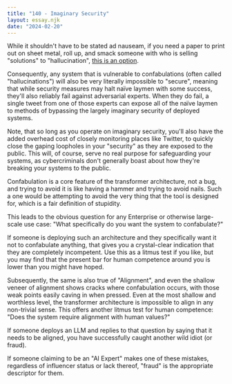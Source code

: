 ```yaml
---
title: "140 - Imaginary Security"
layout: essay.njk
date: "2024-02-20"
---
```


While it shouldn't have to be stated ad nauseam, if you need a paper to print out on sheet metal, roll up, and smack someone with who is selling "solutions" to "hallucination", [this is an option](https://arxiv.org/abs/2401.11817).

Consequently, any system that is vulnerable to confabulations (often called "hallucinations") will also be very literally impossible to "secure", meaning that while security measures may halt naïve laymen with some success, they'll also reliably fail against adversarial experts. When they do fail, a single tweet from one of those experts can expose all of the naïve laymen to methods of bypassing the largely imaginary security of deployed systems.

Note, that so long as you operate on imaginary security, you'll also have the added overhead cost of closely monitoring places like Twitter, to quickly close the gaping loopholes in your "security" as they are exposed to the public. This will, of course, serve no real purpose for safeguarding your systems, as cybercriminals don't generally boast about how they're breaking your systems to the public.

Confabulation is a core feature of the transformer architecture, not a bug, and trying to avoid it is like having a hammer and trying to avoid nails. Such a one would be attempting to avoid the very thing that the tool is designed for, which is a fair definition of stupidity.

This leads to the obvious question for any Enterprise or otherwise large-scale use case: "What specifically do you want the system to confabulate?"

If someone is deploying such an architecture and they specifically want it not to confabulate anything, that gives you a crystal-clear indication that they are completely incompetent. Use this as a litmus test if you like, but you may find that the present bar for human competence around you is lower than you might have hoped.

Subsequently, the same is also true of "Alignment", and even the shallow veneer of alignment shows cracks where confabulation occurs, with those weak points easily caving in when pressed. Even at the most shallow and worthless level, the transformer architecture is impossible to align in any non-trivial sense. This offers another litmus test for human competence: "Does the system require alignment with human values?"

If someone deploys an LLM and replies to that question by saying that it needs to be aligned, you have successfully caught another wild idiot (or fraud).

If someone claiming to be an "AI Expert" makes one of these mistakes, regardless of influencer status or lack thereof, "fraud" is the appropriate descriptor for them.
